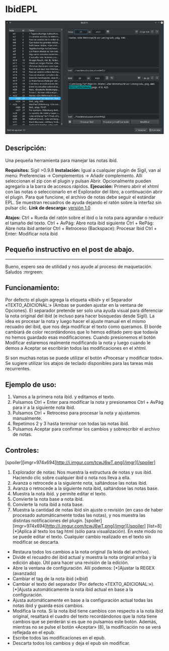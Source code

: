 # **IbidEPL**
![IbidEPL](docs/01.png?raw=true "IbidEPL")

## **Descripción:**
Una pequeña herramienta para manejar las notas ibíd.

**Requisitos:** Sigil >0.9.8
**Instalación:** Igual a cualquier plugin de Sigil, van al menú: Preferencias → Complementos → Añadir complemento. Allí seleccionan el zip con el plugin y pulsan Abrir. Opcionalmente pueden agregarlo a la barra de accesos rápidos.
**Ejecución:** Primero abrir el xhtml con las notas o seleccionarlo en el Explorador del libro, a continuación abrir el plugin. Para que funcione, el archivo de notas debe seguir el estándar EPL. Se muestran recuadros de ayuda dejando el ratón sobre la interfaz sin pulsar clic.
**Link de descarga:** [versión 1.0](https://mega.nz)

**Atajos:**
Ctrl + Rueda del ratón sobre el ibid o la nota para agrandar o reducir el tamaño del texto.
Ctrl + AvPág: Abre nota ibid siguiente
Ctrl + RePág: Abre nota ibid anterior
Ctrl + Retroceso (Backspace): Procesar Ibid
Ctrl + Enter: Modificar nota ibid


## Pequeño instructivo en el post de abajo.
---------------------------------------------

Bueno, espero sea de utilidad y nos ayude al proceso de maquetación.
Saludos  :mrgreen:



## **Funcionamiento:**
Por defecto el plugin agrega la etiqueta «<i xml:lang="la">Ibid</i>» y el Separador «TEXTO_ADICIONAL:» (Ambas se pueden ajustar en la ventana de Opciones). El separador pretende ser solo una ayuda visual para diferenciar la nota original del ibid (e incluso para hacer búsquedas desde Sigil).
La idea es procesar la nota y luego hacer el ajuste manual en el mismo recuadro del ibid, que nos deja modificar el texto como queramos. El borde cambiará de color recordándonos que lo hemos editado pero que todavía no hemos guardado esas modificaciones. Cuando presionemos el botón Modificar estaremos realmente modificando la nota y luego cuando le demos a Aceptar se escribirán todos las modificaciones en el xhtml.

Si son muchas notas se puede utilizar el botón «Procesar y modificar todo». Se sugiere utilizar los atajos de teclado disponibles para las tareas más recurrentes.

## **Ejemplo de uso:**
1. Vamos a la primera nota ibíd. y editamos el texto.
1. Pulsamos Ctrl + Enter para modificar la nota y presionamos Ctrl + AvPág para ir a la siguiente nota íbid.
1. Pulsamos Ctrl + Retroceso para procesar la nota y ajustamos manualmente.
1. Repetimos 2 y 3 hasta terminar con todas las notas ibíd.
1. Pulsamos Aceptar para confirmar los cambios y sobrescribir el archivo de notas.

## **Controles:**
[spoiler][imgr=974x694]http://i.imgur.com/tcwJ6wT.png[/imgr][/spoiler]
1. Explorador de notas: Nos muestra la estructura de notas y sus ibid.
Haciendo clic sobre cualquier ibid o nota nos lleva a ella.
1. Avanza o retrocede a la siguiente nota, saltándose las notas ibid.
1. Avanza o retrocede a la siguiente nota ibid, saltándose las notas base.
1. Muestra la nota ibíd. y permite editar el texto.
1. Convierte la nota base a nota ibíd.
1. Convierte la nota ibíd a nota base.
1. Muestra la cantidad de notas ibid sin ajuste o revisión (en caso de haber procesado automáticamente todas las notas), y nos muestra las distintas notificaciones del plugin.
[spoiler][imgr=974x694]http://i.imgur.com/tcwJ6wT.png[/imgr][/spoiler]
[list=8][*]Aplica al texto los tag html (sólo para visualización). En este modo no se puede editar el texto. Cualquier cambio realizado en el texto sin modificar se descarta.
* Restaura todos los cambios a la nota original (la leída del archivo).
* Divide el recuadro del ibid actual y muestra la nota original arriba y la edición abajo. Útil para hacer una revisión de la edición.
* Abre la ventana de configuración. Allí podemos:
[*]Ajustar la REGEX (avanzado)
* Cambiar el tag de la nota ibid («<i xml:lang="la">Ibid</i>)
* Cambiar el texto del separador (Por defecto «TEXTO_ADICIONAL:»).[*]Ajusta automáticamente la nota ibid actual en base a la configuración.
* Ajusta automáticamente en base a la configuración actual todas las notas ibíd y guarda esos cambios.
* Modifica la nota. Si la nota ibid tiene cambios con respecto a la nota ibid original, resaltará el cuadro del texto recordándonos que la nota tiene cambios que se perderán si es que no pulsamos este botón.
Además, mientras no se pulse el botón «Aceptar» (8), la modificación no se verá reflejada en el epub.
* Escribe todos las modificaciones en el epub.
* Descarta todos los cambios y deja el epub sin modificar.

